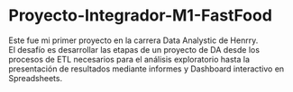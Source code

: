 # Proyecto-Integrador-M1-FastFood
Este fue mi primer proyecto en la carrera Data Analystic de Henrry.
<br>
El desafío es desarrollar las etapas de un proyecto de DA desde los procesos de ETL necesarios  para el análisis exploratorio hasta la presentación de resultados mediante informes y Dashboard interactivo en Spreadsheets.
